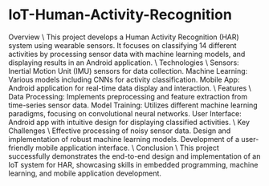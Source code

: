 # IoT-Human-Activity-Recognition

Overview
\\
This project develops a Human Activity Recognition (HAR) system using wearable sensors. It focuses on classifying 14 different activities by processing sensor data with machine learning models, and displaying results in an Android application.
\\
Technologies
\\
Sensors: Inertial Motion Unit (IMU) sensors for data collection.
Machine Learning: Various models including CNNs for activity classification.
Mobile App: Android application for real-time data display and interaction.
\\
Features
\\
Data Processing: Implements preprocessing and feature extraction from time-series sensor data.
Model Training: Utilizes different machine learning paradigms, focusing on convolutional neural networks.
User Interface: Android app with intuitive design for displaying classified activities.
\\
Key Challenges
\\
Effective processing of noisy sensor data.
Design and implementation of robust machine learning models.
Development of a user-friendly mobile application interface.
\\
Conclusion
\\
This project successfully demonstrates the end-to-end design and implementation of an IoT system for HAR, showcasing skills in embedded programming, machine learning, and mobile application development.

